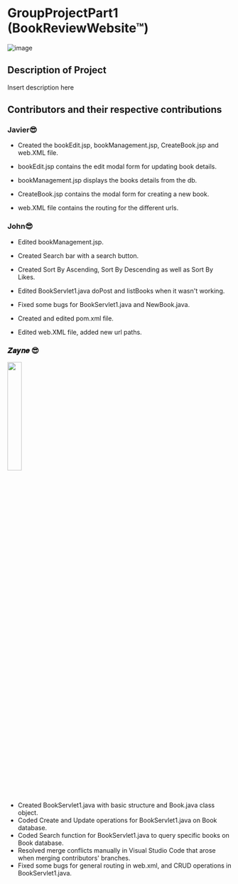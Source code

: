 # GroupProjectPart1 (BookReviewWebsite™)
![image](https://user-images.githubusercontent.com/85160539/152671140-c65e65e9-6cf6-46cd-bfa1-2132296b7c25.png)


## Description of Project
Insert description here

## Contributors and their respective contributions

### Javier😎
- Created the bookEdit.jsp, bookManagement.jsp, CreateBook.jsp and web.XML file.

- bookEdit.jsp contains the edit modal form for updating book details.

- bookManagement.jsp displays the books details from the db.

- CreateBook.jsp contains the modal form for creating a new book.

- web.XML file contains the routing for the different urls.

### John😎
- Edited bookManagement.jsp.

- Created Search bar with a search button.

- Created Sort By Ascending, Sort By Descending as well as Sort By Likes.

- Edited BookServlet1.java doPost and listBooks when it wasn't working.

- Fixed some bugs for BookServlet1.java and NewBook.java.

- Created and edited pom.xml file.

- Edited web.XML file, added new url paths.

### 𝒁𝒂𝒚𝒏𝒆 😎
<img src ="https://user-images.githubusercontent.com/85160539/152654454-13bacacd-9246-4455-9d5c-4d8a06bb8a36.jpg" width=25% height=25%>

- Created BookServlet1.java with basic structure and Book.java class object.
- Coded Create and Update operations for BookServlet1.java on Book database.
- Coded Search function for BookServlet1.java to query specific books on Book database.
- Resolved merge conflicts manually in Visual Studio Code that arose when merging contributors' branches.
- Fixed some bugs for general routing in web.xml, and CRUD operations in BookServlet1.java.



